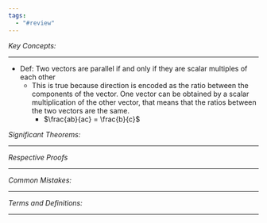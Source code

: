 ```yaml
---
tags:
  - "#review"
---
```

*Key Concepts:*
___
- Def: Two vectors are parallel if and only if they are scalar multiples of each other
	- This is true because direction is encoded as the ratio between the components of the vector. One vector can be obtained by a scalar multiplication of the other vector, that means that the ratios between the two vectors are the same.
		- $\frac{ab}{ac} = \frac{b}{c}$ 

*Significant Theorems:*
___

*Respective Proofs*
___

*Common Mistakes:*
___

*Terms and Definitions:*
___

